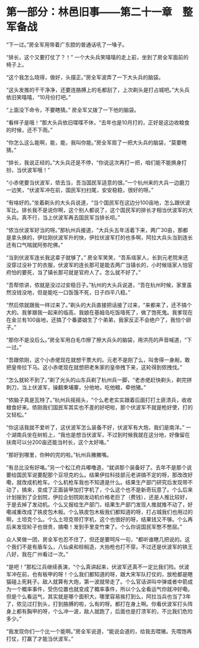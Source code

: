 # 第一部分：林邑旧事——第二十一章　整军备战

“下一过。”房全军用带着广东腔的普通话吼了一嗓子。

“排长，这个又要打仗了？！” 一个大头兵笑嘻嘻的走上前，坐到了房全军面前的椅子上。

“这个我怎么晓得，做好，头摆正。”房全军波弄了一下大头兵的脑袋。

“这头发推的干干净净，还要连胳膊上的毛都刮了，上次剃头是打占城吧。”大头兵依旧笑嘻嘻，“10月份打吧。”

“上面没下命令，不要瞎猜。” 房全军又拨了一下他的脑袋。

“看样子是哦！”那大头兵依旧喋喋不休，“去年也是10月打的，正好是这边收粮食的时候，还不下雨。”

“你怎么这么能啊，能，能，我叫你能。”房全军扇了一把大头兵的脑袋，“莫要瞎猜。”

“排长，我说正经的。”大头兵还是不停，“你说这次再打一把，咱们能不能换身打扮，当伏波军哦！”

“小赤佬要当伏波军，侬去当，吾当国民军适意的很。”一个杭州来的大兵一边磨刀一边笑，“伏波军冲在前，国民军扫扫尾，安安稳稳，很好的呀。”

“有啥好的。”坐着剃头的大头兵说道，“当个国民军在这边分100亩地，怎么跟伏波军比。排长我不是说你啊，这个别人都说了，这个国民军的排长才相当伏波军的大头兵。真不行，当上伏波军再去国民军当排长呗。”

“侬当伏波军好当的呀。”那杭州兵接道，“大兵头五年活着下来，两广30亩，那都是拿头换的，伊拉刚伏波军升的快，伊拉伏波军打的也多啊，阿拉大兵头当到连长还有口气喘就阿弥陀佛。”

“当到伏波军连长我这辈子就够了。” 房全军笑笑，“吾系瑶家人，长到元老院来还没穿过没补丁的衣服，伏波军的连长那可是能去两广当镇长的，小时候瑶家人怕官府怕的要死，当了镇长那可就是官府人了。怎么就不好了。”

“吾帮侬讲，侬就是没过过安稳日子。”杭州的大头兵说道，“吾在杭州时候，家里虽然没钱没地，但是能吃一口饭饿不死，日子四平八稳。”

“然后侬就跟我一样过来了。”剃头的大兵直接把话接了过来，“来都来了，还不搞个大的。我爹跟我一起来的临高，我娘在基姆岛吃饭噎死了，做了饱死鬼。我爹现在在金兰有100亩地，还搞了个番婆娘生了个弟弟，我家反正不会绝户了，我怕个卵子。”

“那你不是没后么。”房全军用白毛巾擦了擦大兵头的脑袋，用洪亮的声音喊道，“下一过。”

“吾跟侬刚，这个小赤佬现在就想干票大的。元老不是刚了么，叫舍得一身剐，敢把皇帝拉下马。这小赤佬现在就想把老朱家的皇帝拽下来，这轮得到侬拽伐。”

“怎么就轮不到了。”剃了光头的山东兵剃了杭州兵一脚，“老赤佬赶快剃头，剃完拼刺刀，当上伏波军，操翻柬埔寨，分他地，吃他粮，牵他猪。”

“侬脑子真是瓦特了。”杭州兵摇摇头，“个么老老实实跟着后面打打土匪溃兵，收收粮食好来。侬刚我们国民军其实也不差的好吧啦，那个伏波军不就是枪好使，打的又轻松。”

“你这话我就不爱听了，这伏波军怎么装备不好，伏波军有大炮，我们是南洋。” 一个湖南兵坐在树桩上，“我也是想当伏波军，不过到时候我就在这分地，好像留在扶南可以分200亩还能当村长，这个太好咯。”

“那好到哪里，你种的完的啦。”杭州兵撇撇嘴。

“有总比没有好咯。”另一个松江府兵嘟噜道，“就讲那个装备好了。去年不是那个说要给国民军说要配那个豆坦克的么。结果伊拉科技部元老讲搞不定的呀，那改改好嘞，就改成机枪车。个么机枪车我也不知道是什么。结果生产部门研究后发现带不动了，搞来，变成了正面装甲加打字机了，个么这个也不是新奇玩意了。个么后来计划报到了企划院，伊拉企划院刚发动机价格老巨了（费钱），还是人推比较好，于是去掉了发动机。个么又报给生产部门，结果生产部门发现人推就推不动了，好嘞减重改成了铁皮包木板。个么铁皮包木板我们都知道的呀，打占城我们也用过的啊，土坦克个么。个么土坦克带打字机，这个也很好的呀，结果钱又不够。个么再后来发现轮子也很贵，搞嘞！发到手里变竹束了。个么你说国民军憋不憋屈。”

众人笑做一团，房全军也忍不住了，但还是要呵斥一句，“都听谁瞎几把说的。这个我们不是有盾车么，八仙桌和棕榈造，大抬枪也打不穿。不过还是伏波军的铁王八好，我在广州看过一次。”

“是吧！”那松江兵继续表演，“个么真讲起来，伏波军还真不一定比我们险。伏波军冲在前，也有板甲的呀！个么我们都知道的呀，跟大宋军队打仗的，放枪都是瞎猫碰上死耗子。敌人就算有大炮，第一波就带走了。个么官话讲叫中弹或者中箭成为一个概率事件，受伤位置也就变成了概率事件，所以个么全看运气你就冲好嘞。但是个么看运气，其实就是哪个面积大，哪里容易挨打到么，阿拉当兵也当了3年了，侬见过打到头，打到胳膊的啦，么有的呀。都打在身上啊。你看伏波军打头阵身上都有胸甲的呀，个么冲一波，敌人就跑了，后面也是打溃军的，不比我们危险多少。”

“我发现你们一个比一个能啊。”房全军说道，“能说会道的，给我去喂猪。先喂饱再打仗，打赢了才能当伏波军。”